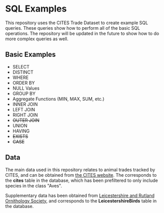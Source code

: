 # SQL Examples
This repository uses the CITES Trade Dataset to create example SQL queries. These queries show how to perform all of the basic SQL operations. The repository will be updated in the future to show how to do more complex queries as well.

## Basic Examples
 * SELECT
 * DISTINCT
 * WHERE
 * ORDER BY
 * NULL Values
 * GROUP BY
 * Aggregate Functions (MIN, MAX, SUM, etc.)
 * INNER JOIN
 * LEFT JOIN
 * RIGHT JOIN
 * ~~OUTER JOIN~~
 * UNION
 * HAVING
 * ~~EXISTS~~
 * ~~CASE~~


## Data
The main data used in this repository relates to animal trades tracked by CITES, and can be obtained from [the CITES website](https://trade.cites.org/en/cites_trade/#). The corresponds to the __cites__ table in the database, which has been prefiltered to only include species in the class "Aves".

Supplementary data has been obtained from [Leicestershire and Rutland Ornithology Society](https://lros.org.uk/), and corresponds to the __LeicestershireBirds__ table in the database.
 